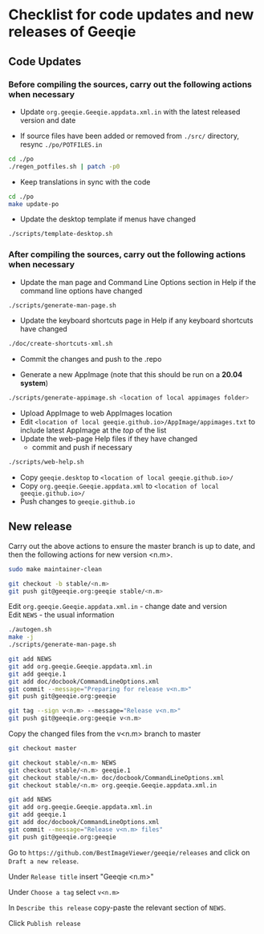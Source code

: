# Checklist for code updates and new releases of Geeqie

## Code Updates

### Before compiling the sources, carry out the following actions when necessary

* Update `org.geeqie.Geeqie.appdata.xml.in` with the latest released version and date

* If source files have been added or removed from `./src/` directory, resync `./po/POTFILES.in`

```sh
cd ./po
./regen_potfiles.sh | patch -p0
```

* Keep translations in sync with the code

```sh
cd ./po
make update-po
```

* Update the desktop template if menus have changed

```sh
./scripts/template-desktop.sh
```

### After compiling the sources, carry out the following actions when necessary

* Update the man page and Command Line Options section in Help if the command line options have changed

```sh
./scripts/generate-man-page.sh
```

* Update the keyboard shortcuts page in Help if any keyboard shortcuts have changed

```sh
./doc/create-shortcuts-xml.sh
```

* Commit the changes and push to the .repo

* Generate a new AppImage (note that this should be run on a **20.04 system**)

```sh
./scripts/generate-appimage.sh <location of local appimages folder>
```

* Upload AppImage to web AppImages location
* Edit `<location of local geeqie.github.io>/AppImage/appimages.txt` to include latest AppImage at the *top* of the list
* Update the web-page Help files if they have changed
    * commit and push if necessary

```sh
./scripts/web-help.sh
```

* Copy `geeqie.desktop` to `<location of local geeqie.github.io>/`
* Copy `org.geeqie.Geeqie.appdata.xml` to `<location of local geeqie.github.io>/`
* Push changes to `geeqie.github.io`

## New release

Carry out the above actions to ensure the master branch is up to date, and then the following actions for new version \<n.m\>.

```sh
sudo make maintainer-clean

git checkout -b stable/<n.m>
git push git@geeqie.org:geeqie stable/<n.m>
```

Edit `org.geeqie.Geeqie.appdata.xml.in` - change date and version  
Edit `NEWS` - the usual information

```sh
./autogen.sh
make -j
./scripts/generate-man-page.sh

git add NEWS
git add org.geeqie.Geeqie.appdata.xml.in
git add geeqie.1
git add doc/docbook/CommandLineOptions.xml
git commit --message="Preparing for release v<n.m>"
git push git@geeqie.org:geeqie

git tag --sign v<n.m> --message="Release v<n.m>"
git push git@geeqie.org:geeqie v<n.m>
```

Copy the changed files from the v\<n.m\> branch to master

```sh
git checkout master

git checkout stable/<n.m> NEWS
git checkout stable/<n.m> geeqie.1
git checkout stable/<n.m> doc/docbook/CommandLineOptions.xml
git checkout stable/<n.m> org.geeqie.Geeqie.appdata.xml.in

git add NEWS
git add org.geeqie.Geeqie.appdata.xml.in
git add geeqie.1
git add doc/docbook/CommandLineOptions.xml
git commit --message="Release v<n.m> files"
git push git@geeqie.org:geeqie
```

Go to `https://github.com/BestImageViewer/geeqie/releases` and click on `Draft a new release`.

Under `Release title` insert "Geeqie \<n.m\>"

Under `Choose a tag` select `v<n.m>`

In `Describe this release` copy-paste the relevant section of `NEWS`.

Click `Publish release`

